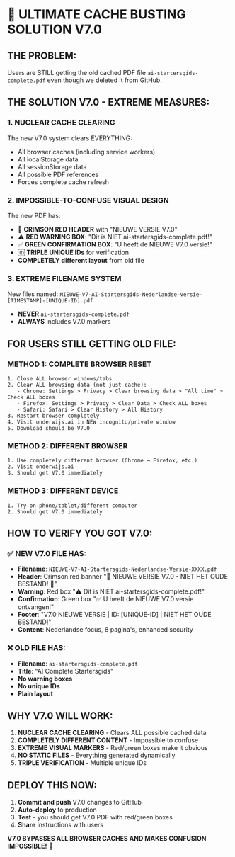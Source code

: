 # 🚨 ULTIMATE CACHE BUSTING SOLUTION V7.0

## THE PROBLEM:
Users are STILL getting the old cached PDF file `ai-startersgids-complete.pdf` even though we deleted it from GitHub.

## THE SOLUTION V7.0 - EXTREME MEASURES:

### 1. **NUCLEAR CACHE CLEARING**
The new V7.0 system clears EVERYTHING:
- All browser caches (including service workers)
- All localStorage data
- All sessionStorage data  
- All possible PDF references
- Forces complete cache refresh

### 2. **IMPOSSIBLE-TO-CONFUSE VISUAL DESIGN**
The new PDF has:
- 🚨 **CRIMSON RED HEADER** with "NIEUWE VERSIE V7.0" 
- ⚠️ **RED WARNING BOX**: "Dit is NIET ai-startersgids-complete.pdf!"
- ✅ **GREEN CONFIRMATION BOX**: "U heeft de NIEUWE V7.0 versie!"
- 🆔 **TRIPLE UNIQUE IDs** for verification
- **COMPLETELY different layout** from old file

### 3. **EXTREME FILENAME SYSTEM**
New files named: `NIEUWE-V7-AI-Startersgids-Nederlandse-Versie-[TIMESTAMP]-[UNIQUE-ID].pdf`
- **NEVER** `ai-startersgids-complete.pdf`
- **ALWAYS** includes V7.0 markers

## FOR USERS STILL GETTING OLD FILE:

### METHOD 1: COMPLETE BROWSER RESET
```
1. Close ALL browser windows/tabs
2. Clear ALL browsing data (not just cache):
   - Chrome: Settings > Privacy > Clear browsing data > "All time" > Check ALL boxes
   - Firefox: Settings > Privacy > Clear Data > Check ALL boxes  
   - Safari: Safari > Clear History > All History
3. Restart browser completely
4. Visit onderwijs.ai in NEW incognito/private window
5. Download should be V7.0
```

### METHOD 2: DIFFERENT BROWSER
```
1. Use completely different browser (Chrome → Firefox, etc.)
2. Visit onderwijs.ai
3. Should get V7.0 immediately
```

### METHOD 3: DIFFERENT DEVICE
```
1. Try on phone/tablet/different computer
2. Should get V7.0 immediately
```

## HOW TO VERIFY YOU GOT V7.0:

### ✅ NEW V7.0 FILE HAS:
- **Filename**: `NIEUWE-V7-AI-Startersgids-Nederlandse-Versie-XXXX.pdf`
- **Header**: Crimson red banner "🚨 NIEUWE VERSIE V7.0 - NIET HET OUDE BESTAND! 🚨"
- **Warning**: Red box "⚠️ Dit is NIET ai-startersgids-complete.pdf!"
- **Confirmation**: Green box "✅ U heeft de NIEUWE V7.0 versie ontvangen!"
- **Footer**: "V7.0 NIEUWE VERSIE | ID: [UNIQUE-ID] | NIET HET OUDE BESTAND!"
- **Content**: Nederlandse focus, 8 pagina's, enhanced security

### ❌ OLD FILE HAS:
- **Filename**: `ai-startersgids-complete.pdf` 
- **Title**: "AI Complete Startersgids"
- **No warning boxes**
- **No unique IDs**
- **Plain layout**

## WHY V7.0 WILL WORK:

1. **NUCLEAR CACHE CLEARING** - Clears ALL possible cached data
2. **COMPLETELY DIFFERENT CONTENT** - Impossible to confuse
3. **EXTREME VISUAL MARKERS** - Red/green boxes make it obvious
4. **NO STATIC FILES** - Everything generated dynamically
5. **TRIPLE VERIFICATION** - Multiple unique IDs

## DEPLOY THIS NOW:
1. **Commit and push** V7.0 changes to GitHub
2. **Auto-deploy** to production  
3. **Test** - you should get V7.0 PDF with red/green boxes
4. **Share** instructions with users

**V7.0 BYPASSES ALL BROWSER CACHES AND MAKES CONFUSION IMPOSSIBLE!** 🚨